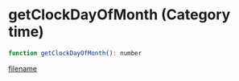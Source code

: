 # getClockDayOfMonth (Category time)

```js
function getClockDayOfMonth(): number
```

[filename](getClockDayOfMonth_m.md ':include')